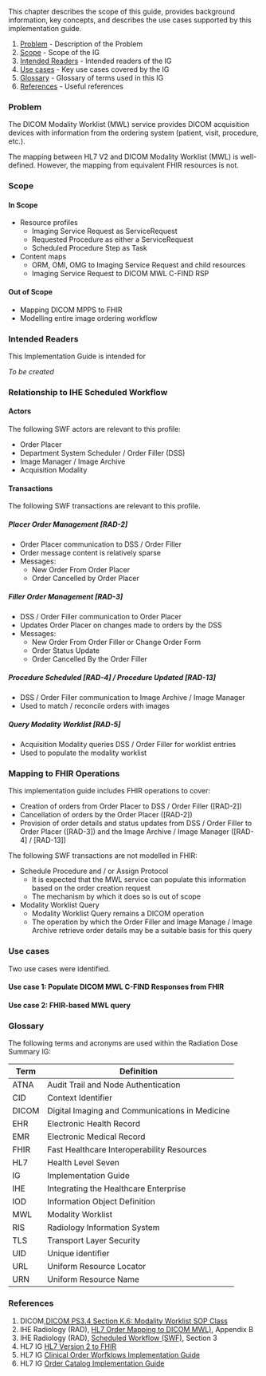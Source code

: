 This chapter describes the scope of this guide, provides background information, key concepts,
and describes the use cases supported by this implementation guide.

1. [Problem](problem) - Description of the Problem
2. [Scope](#scope) - Scope of the IG
3. [Intended Readers](#readers) - Intended readers of the IG
4. [Use cases](#use-cases) - Key use cases covered by the IG
5. [Glossary](#glossary) - Glossary of terms used in this IG
6. [References](#references) - Useful references

### Problem<a name="problem"></a>
The DICOM Modality Worklist (MWL) service provides DICOM acquisition devices with information from the ordering system (patient, visit, procedure, etc.).

The mapping between HL7 V2 and DICOM Modality Worklist (MWL) is well-defined. However, the mapping from equivalent FHIR resources is not.

### Scope<a name="scope"></a>

#### In Scope
* Resource profiles
  * Imaging Service Request as ServiceRequest
  * Requested Procedure as either a ServiceRequest
  * Scheduled Procedure Step as Task
* Content maps
  * ORM, OMI, OMG to Imaging Service Request and child resources
  * Imaging Service Request to DICOM MWL C-FIND RSP

#### Out of Scope
* Mapping DICOM MPPS to FHIR
* Modelling entire image ordering workflow

### Intended Readers<a name="readers"></a>
This Implementation Guide is intended for

*To be created*

### Relationship to IHE Scheduled Workflow<a name="ihe-scheduled-workflow"></a>
#### Actors
The following SWF actors are relevant to this profile:
- Order Placer
- Department System Scheduler / Order Filler (DSS)
- Image Manager / Image Archive
- Acquisition Modality

#### Transactions
The following SWF transactions are relevant to this profile.

##### Placer Order Management \[RAD-2\]
- Order Placer communication to DSS / Order Filler
- Order message content is relatively sparse
- Messages:
  - New Order From Order Placer
  - Order Cancelled by Order Placer
##### Filler Order Management \[RAD-3\]
- DSS / Order Filler communication to Order Placer
- Updates Order Placer on changes made to orders by the DSS
- Messages:
  - New Order From Order Filler or Change Order Form
  - Order Status Update
  - Order Cancelled By the Order Filler
##### Procedure Scheduled \[RAD-4\] / Procedure Updated \[RAD-13\]
- DSS / Order Filler communication to Image Archive / Image Manager
- Used to match / reconcile orders with images

##### Query Modality Worklist \[RAD-5\]
- Acquisition Modality queries DSS / Order Filler for worklist entries
- Used to populate the modality worklist

### Mapping to FHIR Operations
This implementation guide includes FHIR operations to cover:
- Creation of orders from Order Placer to DSS / Order Filler (\[RAD-2\])
- Cancellation of orders by the Order Placer (\[RAD-2\])
- Provision of order details and status updates from DSS / Order Filler to Order Placer (\[RAD-3\]) and the Image Archive / Image Manager (\[RAD-4\] / \[RAD-13\])

The following SWF transactions are not modelled in FHIR:
- Schedule Procedure and / or Assign Protocol
  - It is expected that the MWL service can populate this information based on the order creation request
  - The mechanism by which it does so is out of scope
- Modality Worklist Query
  - Modality Worklist Query remains a DICOM operation
  - The operation by which the Order Filler and Image Manage / Image Archive retrieve order details may be a suitable basis for this query


### Use cases<a name="use-cases"></a>
Two use cases were identified.

#### Use case 1: Populate DICOM MWL C-FIND Responses from FHIR

#### Use case 2: FHIR-based MWL query

### Glossary<a name="glossary"></a>

The following terms and acronyms are used within the Radiation Dose Summary IG:

|Term|Definition|
|-----|-----------------|
|ATNA| Audit Trail and Node Authentication |
|CID| Context Identifier |
|DICOM| Digital Imaging and Communications in Medicine |
|EHR| Electronic Health Record |
|EMR| Electronic Medical Record |
|FHIR| Fast Healthcare Interoperability Resources |
|HL7| Health Level Seven|
|IG| Implementation Guide |
|IHE| Integrating the Healthcare Enterprise |
|IOD| Information Object Definition |
|MWL| Modality Worklist
|RIS| Radiology Information System |
|TLS| Transport Layer Security |
|UID| Unique identifier |
|URL| Uniform Resource Locator |
|URN| Uniform Resource Name |

### References<a name="references"></a>

1. DICOM,[DICOM PS3.4 Section K.6: Modality Worklist SOP Class](https://dicom.nema.org/medical/dicom/current/output/chtml/part04/sect_K.6.html)
2. IHE Radiology (RAD), [HL7 Order Mapping to DICOM MWL)](https://www.ihe.net/uploadedFiles/Documents/Radiology/IHE_RAD_TF_Vol2x.pdf), Appendix B
3. IHE Radiology (RAD), [Scheduled Workflow (SWF)](https://www.ihe.net/uploadedFiles/Documents/Radiology/IHE_RAD_TF_Vol1.pdf), Section 3
4. HL7 IG [HL7 Version 2 to FHIR](https://build.fhir.org/ig/HL7/v2-to-fhir/)
5. HL7 IG [Clinical Order Worfklows Implementation Guide](https://build.fhir.org/ig/HL7/fhir-cow-ig/)
6. HL7 IG [Order Catalog Implementation Guide](https://build.fhir.org/ig/HL7/fhir-order-catalog/)

